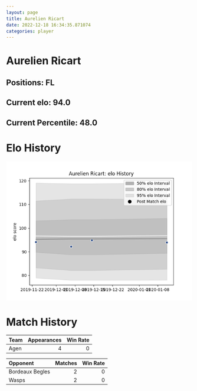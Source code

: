 ```yaml
---  
layout: page  
title: Aurelien Ricart  
date: 2022-12-18 16:34:35.871074  
categories: player  
---
```

# Aurelien Ricart

## Positions: FL

## Current elo: 94.0

## Current Percentile: 48.0

# Elo History


![elo history](history_AurelienRicart.png)
# Match History


| Team   |   Appearances |   Win Rate |
|:-------|--------------:|-----------:|
| Agen   |             4 |          0 |

| Opponent        |   Matches |   Win Rate |
|:----------------|----------:|-----------:|
| Bordeaux Begles |         2 |          0 |
| Wasps           |         2 |          0 |